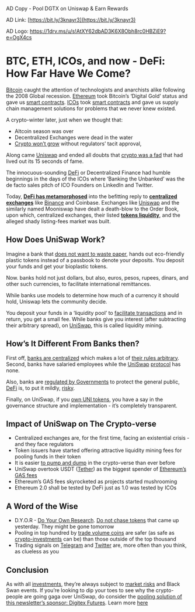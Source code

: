 <!-- Copy and paste the converted output. -->

<!-----
NEW: Check the "Suppress top comment" option to remove this info from the output.

Conversion time: 0.564 seconds.


Using this Markdown file:

1. Paste this output into your source file.
2. See the notes and action items below regarding this conversion run.
3. Check the rendered output (headings, lists, code blocks, tables) for proper
   formatting and use a linkchecker before you publish this page.

Conversion notes:

* Docs to Markdown version 1.0β29
* Wed Oct 28 2020 05:21:11 GMT-0700 (PDT)
* Source doc: Digitex Future BTC, ETH, ICOs, and now - DeFi: How Far Have We Come
----->


AD Copy - Pool DGTX on Uniswap & Earn Rewards

AD Link: [https://bit.ly/3knayr3](https://bit.ly/3knayr3)

AD Logo: https://1drv.ms/u/s!AtXY62dbAD3K6X8Obh8rc0HBZiE9?e=OgX4cs


# BTC, ETH, ICOs, and now - DeFi: How Far Have We Come?

[Bitcoin](https://hackernoon.com/tagged/bitcoin) caught the attention of technologists and anarchists alike following the 2008 Global recession. [Ethereum](https://hackernoon.com/tagged/ethereum) took Bitcoin’s ‘Digital Gold’ status and gave us [smart contracts](https://hackernoon.com/an-idea-by-lonero-that-can-change-millions-of-lives-ttr3t7x). [ICOs](https://hackernoon.com/tagged/ico) took [smart contracts](https://hackernoon.com/11-commandments-of-smart-contract-designing-ra2a3wy4) and gave us supply chain management solutions for problems that we never knew existed.

A crypto-winter later, just when we thought that:



*   Altcoin season was over
*   Decentralized Exchanges were dead in the water
*   [Crypto won’t grow](https://hackernoon.com/crypto-ing-it-real-this-halloween-with-kingswap-the-first-cryptoween-limited-edition-nfts-5h1w3wgx) without regulators’ tacit approval,

Along came [Uniswap](https://uniswap.org/whitepaper.pdf) and ended all doubts that [crypto was a fad](https://hackernoon.com/growing-a-fintech-unicorn-alex-tonellis-anthology-of-lessons-learned-kz4q3typ) that had lived out its 15 seconds of fame.

The innocuous-sounding [DeFi](https://hackernoon.com/tagged/defi) or Decentralized Finance had humble beginnings in the days of the ICOs where ‘Banking the Unbanked’ was the de facto sales pitch of ICO Founders on LinkedIn and Twitter. 

Today, **[DeFi has metamorphosed](https://hackernoon.com/defi-crypto-lending-is-the-transformative-use-case-the-industry-has-been-waiting-for-0k1o3z9v)** into the befitting reply to **[centralized exchanges](https://hackernoon.com/defi-traders-battle-for-dollar10000-uni-vs-comp-pmr3zor)** like [Binance](https://hackernoon.com/tagged/binance) and Coinbase. Exchanges like [Uniswap](https://uniswap.org/docs/v2/protocol-overview/how-uniswap-works) and the similarly named Mooniswap have dealt a death-blow to the Order Book, upon which, centralized exchanges, their listed **[tokens liquidity](https://hackernoon.com/what-you-dont-know-about-non-fungible-tokens-nfts-and-decentralized-finance-defi-bq5g3zpa)**, and the alleged shady listing-fees market was built.


## How Does UniSwap Work?

Imagine a bank that [does not want to waste paper](https://hackernoon.com/the-uniswap-dex-a-comprehensive-review-v81o3xlf), hands out eco-friendly plastic tokens instead of a passbook to denote your deposits. You deposit your funds and get your bioplastic tokens.

Now. banks hold not just dollars, but also, euros, pesos, rupees, dinars, and other such currencies, to facilitate international remittances.

While banks use models to determine how much of a currency it should hold, Uniswap lets the community decide.

You deposit your funds in a ‘liquidity pool’ to [facilitate transactions](https://hackernoon.com/defi-isnt-the-only-place-where-innovations-are-happening-29k3z4q) and in return, you get a small fee. While banks give you interest (after subtracting their arbitrary spread), on [UniSwap](https://uniswap.org/faq/), this is called liquidity mining.


## How’s It Different From Banks then?

First off, [banks are centralized](https://hackernoon.com/why-governments-should-embrace-technology-87383wkh) which makes a lot of [their rules arbitrary](https://hackernoon.com/we-are-entering-the-age-of-monetary-exploration-29193w0n). Second, banks have salaried employees while the [UniSwap](https://hackernoon.com/tagged/uniswap) [protocol](https://hackernoon.com/synth-protocols-explained-and-compared-with-other-defi-protocols-p82u3zkw) has none.

Also, banks are [regulated by Governments](https://hackernoon.com/blockchain-regulations-must-empower-those-outside-the-traditional-banking-system-41v3wyi) to protect the general public, [DeFi](https://hackernoon.com/why-defi-needs-decentralized-oracles-om363wbb) is, to put it mildly, [risky](https://hackernoon.com/making-crypto-payments-less-scary-pjv3z2f).

Finally, on UniSwap, if you [own UNI tokens](https://hackernoon.com/uniswap-overtakes-coinbase-how-dexs-are-back-and-why-uniswap-is-the-flag-bearer-of-defi-cg4e3w8s), you have a say in the governance structure and implementation - it’s completely transparent.


## Impact of UniSwap on The Crypto-verse



*   Centralized exchanges are, for the first time, facing an existential crisis - and they face regulators
*   Token issuers have started offering attractive liquidity mining fees for pooling funds in their token
*   It is easier [to pump and dump](https://hackernoon.com/defis-success-modelled-on-bitcoins-formula-sq1v3wyb) in the crypto-verse than ever before
*   UniSwap overtook USDT ([Tether](https://hackernoon.com/tagged/tether)) as the biggest spender of [Ethereum’s GAS fees](https://hackernoon.com/how-to-code-gas-less-tokens-on-ethereum-43u3ew4)
*   Ethereum’s GAS fees skyrocketed as projects started mushrooming
*   Ethereum 2.0 shall be tested by DeFi just as 1.0 was tested by ICOs


## A Word of the Wise



*   D.Y.O.R - [Do Your Own Research](https://hackernoon.com/defi-has-more-risks-than-just-magic-credit-creation-protocols-ja2e3zk9). [Do not chase tokens](https://hackernoon.com/crypto-exchange-trade-remember-psychology-j5e3zh4) that came up yesterday. They might be gone tomorrow
*   Pooling in top hundred by [trade volume coins](https://hackernoon.com/did-you-miss-bitcoins-most-revolutionary-feature-too-3g1f3xtf) are safer (as safe as [crypto-investments](https://hackernoon.com/the-basic-crypto-cash-out-and-exit-strategy-aq1f3e42) can be) than those outside of the top thousand
*   Trading signals on [Telegram](https://hackernoon.com/tagged/telegram) and [Twitter](https://hackernoon.com/tagged/twitter) are, more often than you think, as clueless as you


## Conclusion

As with all [investments](https://hackernoon.com/growing-a-fintech-unicorn-alex-tonellis-anthology-of-lessons-learned-kz4q3typ), they’re always subject to [market risks](https://hackernoon.com/a-day-in-the-life-of-a-perpetual-swaps-ceo-in-a-very-volatile-crypto-world-ytr3zel) and Black Swan events. If you’re looking to dip your toes to see why the crypto-people are going gaga over UniSwap, do consider the [pooling solution of this newsletter’s sponsor: Digitex Futures](https://bit.ly/3knayr3). Learn more [here](https://bit.ly/3knayr3)
